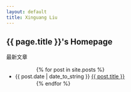 ```yaml
---
layout: default
title: Xinguang Liu
---
```


<h2>{{ page.title }}'s Homepage</h2>

<p>最新文章</p>

<ul>
　　　　{% for post in site.posts %}
　　　　　　<li>{{ post.date | date_to_string }} <a href="{{ site.baseurl }}{{ post.url }}">{{ post.title }}</a></li>
　　　　{% endfor %}

</ul>

